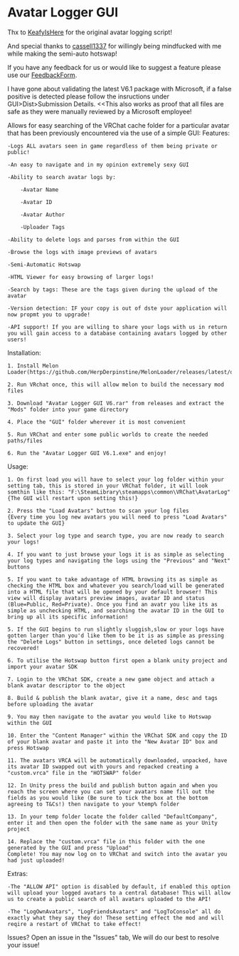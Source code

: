 # Avatar Logger GUI

Thx to [KeafyIsHere](https://github.com/KeafyIsHere) for the original avatar logging script!

And special thanks to [cassell1337](https://github.com/cassell1337) for willingly being mindfucked with me while making the semi-auto hotswap!

If you have any feedback for us or would like to suggest a feature please use our [FeedbackForm](https://forms.gle/QifnS6ZSa8fse9yF7).

I have gone about validating the latest V6.1 package with Microsoft, if a false positive is detected please follow the insructions under GUI>Dist>Submission Details. <<This also works as proof that all files are safe as they were manually reviewed by a Microsoft employee!

Allows for easy searching of the VRChat cache folder for a particular avatar that has been previously encountered via the use of a simple GUI:
Features:

	-Logs ALL avatars seen in game regardless of them being private or public!
	
	-An easy to navigate and in my opinion extremely sexy GUI
	
	-Ability to search avatar logs by:
	
		-Avatar Name
		
		-Avatar ID
		
		-Avatar Author
		
		-Uploader Tags
		
	-Ability to delete logs and parses from within the GUI
	
	-Browse the logs with image previews of avatars
	
	-Semi-Automatic Hotswap
	
	-HTML Viewer for easy browsing of larger logs!
	
	-Search by tags: These are the tags given during the upload of the avatar
	
	-Version detection: IF your copy is out of dste your application will now propmt you to upgrade!

    -API support! If you are willing to share your logs with us in return you will gain access to a database containing avatars logged by other users!

Installation:
	
	1. Install Melon Loader(https://github.com/HerpDerpinstine/MelonLoader/releases/latest/download/MelonLoader.Installer.exe).
	
	2. Run VRchat once, this will allow melon to build the necessary mod files
	
	3. Download "Avatar Logger GUI V6.rar" from releases and extract the "Mods" folder into your game directory
	
	4. Place the "GUI" folder wherever it is most convenient
	
	5. Run VRChat and enter some public worlds to create the needed paths/files
	
	6. Run the "Avatar Logger GUI V6.1.exe" and enjoy!
	
Usage:

	1. On first load you will have to select your log folder within your setting tab, this is stored in your VRChat folder, it will look somthin like this: "F:\SteamLibrary\steamapps\common\VRChat\AvatarLog"
	{The GUI will restart upon setting this!}
	
	2. Press the "Load Avatars" button to scan your log files
	{Every time you log new avatars you will need to press "Load Avatars" to update the GUI}
	
	3. Select your log type and search type, you are now ready to search your logs!
	
	4. If you want to just browse your logs it is as simple as selecting your log types and navigating the logs using the "Previous" and "Next" buttons
	
	5. If you want to take advantage of HTML browsing its as simple as checking the HTML box and whatever you search/load will be generated into a HTML file that will be opened by your default browser! This view will display avatars preview images, avatar ID and status (Blue=Public, Red=Private). Once you find an avatr you like its as simple as unchecking HTML, and searching the avatar ID in the GUI to bring up all its specific information!
	
	5. If the GUI begins to run slightly sluggish,slow or your logs have gotten larger than you'd like them to be it is as simple as pressing the "Delete Logs" button in settings, once deleted logs cannot be recovered!
	
	6. To utilise the Hotswap button first open a blank unity project and import your avatar SDK
	
	7. Login to the VRChat SDK, create a new game object and attach a blank avatar descriptor to the object
	
	8. Build & publish the blank avatar, give it a name, desc and tags before uploading the avatar
	
	9. You may then navigate to the avatar you would like to Hotswap within the GUI
	
	10. Enter the "Content Manager" within the VRChat SDK and copy the ID of your blank avatar and paste it into the "New Avatar ID" box and press Hotswap
	
	11. The avatars VRCA will be automatically downloaded, unpacked, have its avatar ID swapped out with yours and repacked creating a "custom.vrca" file in the "HOTSWAP" folder
	
	12. In Unity press the build and publish button again and when you reach the screen where you can set your avatars name fill out the fields as you would like (Be sure to tick the box at the bottom agreeing to T&Cs!) then navigate to your %temp% folder
	
	13. In your temp folder locate the folder called "DefaultCompany", enter it and then open the folder with the same name as your Unity project
	
	14. Replace the "custom.vrca" file in this folder with the one generated by the GUI and press "Upload"
	Complete! You may now log on to VRChat and switch into the avatar you had just uploaded!
	
Extras:

	-The "ALLOW API" option is disabled by default, if enabled this option will upload your logged avatars to a central database! This will allow us to create a public search of all avatars uploaded to the API!
	
	-The "LogOwnAvatars", "LogFriendsAvatars" and "LogToConsole" all do exactly what they say they do! These setting effect the mod and will reqire a restart of VRChat to take effect!
	

Issues? Open an issue in the "Issues" tab, We will do our best to resolve your issue!
